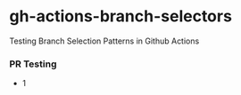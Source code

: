 # gh-actions-branch-selectors
Testing Branch Selection Patterns in Github Actions

### PR Testing
- 1
